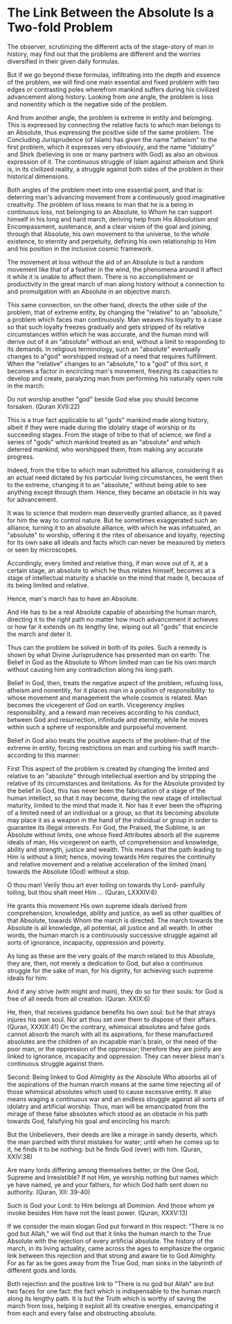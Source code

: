 The Link Between the Absolute Is a Two-fold Problem
===================================================

The observer, scrutinizing the different acts of the stage-story of man
in history, may find out that the problems are different and the worries
diversified in their given daily formulas.

But if we go beyond these formulas, infiltrating into the depth and
essence of the problem, we will find one main essential and fixed
problem with two edges or contrasting poles wherefrom mankind suffers
during his civilized advancement along history. Looking from one angle,
the problem is loss and nonentity which is the negative side of the
problem.

And from another angle, the problem is extreme in entity and belonging.
This is expressed by connecting the relative facts to which man belongs
to an Absolute, thus expressing the positive side of the same problem.
The Concluding Jurisprudence (of Islam) has given the name "atheism" to
the first problem, which it expresses very obviously, and the name
"idolatry" and Shirk (believing in one or many partners with God) as
also an obvious expression of it. The continuous struggle of Islam
against atheism and Shirk is, in its civilized reality, a struggle
against both sides of the problem in their historical dimensions.

Both angles of the problem meet into one essential point, and that is:
deterring man's advancing movement from a continuously good imaginative
creativity. The problem of loss means to man that he is a being in
continuous loss, not belonging to an Absolute, to Whom he can support
himself in his long and hard march, deriving help from His Absolutism
and Encompassment, sustenance, and a clear vision of the goal and
joining, through that Absolute, his own movement to the universe, to the
whole existence, to eternity and perpetuity, defining his own
relationship to Him and his position in the inclusive cosmic
framework.

The movement at loss without the aid of an Absolute is but a random
movement like that of a feather in the wind, the phenomena around it
affect it while it is unable to affect them. There is no accomplishment
or productivity in the great march of man along history without a
connection to and promulgation with an Absolute in an objective march.

This same connection, on the other hand, directs the other side of the
problem, that of extreme entity, by changing the "relative" to an
"absolute," a problem which faces man continuously. Man weaves his
loyalty to a case so that such loyalty freezes gradually and gets
stripped of its relative circumstances within which he was accurate, and
the human mind will derive out of it an "absolute" without an end,
without a limit to responding to its demands. In religious terminology,
such an "absolute" eventually changes to a"god" worshipped instead of a
need that requires fulfillment. When the "relative" changes to an
"absolute," to a "god" of this sort, it becomes a factor in encircling
man's movement, freezing its capacities to develop and create,
paralyzing man from performing his naturally open role in the march:

Do not worship another "god" beside God else you should become
forsaken. (Quran XVII:22)

This is a true fact applicable to all "gods" mankind made along
history, albeit if they were made during the idolatry stage of worship
or its succeeding stages. From the stage of tribe to that of science, we
find a series of "gods" which mankind treated as an "absolute" and which
deterred mankind, who worshipped them, from making any accurate
progress.

Indeed, from the tribe to which man submitted his alliance, considering
it as an actual need dictated by his particular living circumstances, he
went then to the extreme, changing it to an "absolute," without being
able to see anything except through them. Hence, they became an obstacle
in his way for advancement.

It was to science that modern man deservedly granted alliance, as it
paved for him the way to control nature. But he sometimes exaggerated
such an alliance, turning it to an absolute alliance, with which he was
infatuated, an "absolute" to worship, offering it the rites of obeisance
and loyalty, rejecting for its own sake all ideals and facts which can
never be measured by meters or seen by microscopes.

Accordingly, every limited and relative thing, if man wove out of it,
at a certain stage, an absolute to which he thus relates himself,
becomes at a stage of intellectual maturity a shackle on the mind that
made it, because of its being limited and relative.

Hence, man's march has to have an Absolute.

And He has to be a real Absolute capable of absorbing the human march,
directing it to the right path no matter how much advancement it
achieves or how far it extends on its lengthy line, wiping out all
"gods" that encircle the march and deter it.

Thus can the problem be solved in both of its poles. Such a remedy is
shown by what Divine Jurisprudence has presented man on earth: The
Belief in God as the Absolute to Whom limited man can tie his own march
without causing him any contradiction along his long path.

Belief in God, then, treats the negative aspect of the problem,
refusing loss, atheism and nonentity, for it places man in a position of
responsibility: to whose movement and management the whole cosmos is
related. Man becomes the vicegerent of God on earth. Vicegerency implies
responsibility, and a reward man receives according to his conduct,
between God and resurrection, infinitude and eternity, while he moves
within such a sphere of responsible and purposeful movement.

Belief in God also treats the positive aspects of the problem-that of
the extreme in entity, forcing restrictions on man and curbing his swift
march-according to this manner:

First This aspect of the problem is created by changing the limited and
relative to an "absolute" through intellectual exertion and by stripping
the relative of its circumstances and limitations. As for the Absolute
provided by the belief in God, this has never been the fabrication of a
stage of the human intellect, so that it may become, during the new
stage of intellectual maturity, limited to the mind that made it. Nor
has it ever been the offspring of a limited need of an individual or a
group, so that its becoming absolute may place it as a weapon in the
hand of the individual or group in order to guarantee its illegal
interests. For God, the Praised, the Sublime, is an Absolute without
limits, one whose fixed Attributes absorb all the supreme ideals of man,
His vicegerent on earth, of comprehension and knowledge, ability and
strength, justice and wealth. This means that the path leading to Him is
without a limit; hence, moving towards Him requires the continuity and
relative movement and a relative acceleration of the limited (man)
towards the Absolute (God) without a stop.

O thou man! Verily thou art ever toiling on towards thy Lord- painfully
toiling, but thou shalt meet Him ... (Quran, LXXXIV:6)

He grants this movement His own supreme ideals derived from
comprehension, knowledge, ability and justice, as well as other
qualities of that Absolute, towards Whom the march is directed. The
march towards the Absolute is all knowledge, all potential, all justice
and all wealth. In other words, the human march is a continuously
successive struggle against all sorts of ignorance, incapacity,
oppression and poverty.

As long as these are the very goals of the march related to this
Absolute, they are, then, not merely a dedication to God, but also a
continuous struggle for the sake of man, for his dignity, for achieving
such supreme ideals for him:

And if any strive (with might and main), they do so for their souls:
for God is free of all needs from all creation. (Quran. XXIX:6)

He, then, that receives guidance benefits his own soul: but he that
strays injures his own soul. Nor art thou set over them to dispose of
their affairs. (Quran, XXXIX:41) On the contrary, whimsical absolutes
and false gods cannot absorb the march with all its aspirations, for
these manufactured absolutes are the children of an incapable man's
brain, or the need of the poor man, or the oppression of the oppressor;
therefore they are jointly are linked to ignorance, incapacity and
oppression. They can never bless man's continuous struggle against
them.

Second: Being linked to God Almighty as the Absolute Who absorbs all of
the aspirations of the human march means at the same time rejecting all
of those whimsical absolutes which used to cause excessive entity. It
also means waging a continuous war and an endless struggle against all
sorts of idolatry and artificial worship. Thus, man will be emancipated
from the mirage of these false absolutes which stood as an obstacle in
his path towards God, falsifying his goal and encircling his march:

But the Unbelievers, their deeds are like a mirage in sandy deserts,
which the man parched with thirst mistakes for water; until when he
comes up to it, he finds it to be nothing: but he finds God (ever) with
him. (Quran, XXIV:38)

Are many lords differing among themselves better, or the One God,
Supreme and Irresistible? If not Him, ye worship nothing but names which
ye have named, ye and your fathers, for which God hath sent down no
authority. (Quran, XII: 39-40)

Such is God your Lord: to Him belongs all Dominion. And those whom ye
invoke besides Him have not the least power. (Quran, XXXV:13)

If we consider the main slogan God put forward in this respect: "There
is no god but Allah," we will find out that it links the human march to
the True Absolute with the rejection of every artificial absolute. The
history of the march, in its living actuality, came across the ages to
emphasize the organic link between this rejection and that strong and
aware tie to God Almighty. For as far as he goes away from the True God,
man sinks in the labyrinth of different gods and lords.

Both rejection and the positive link to "There is no god but Allah" are
but two faces for one fact: the fact which is indispensable to the human
march along its lengthy path. It is but the Truth which is worthy of
saving the march from loss, helping it exploit all its creative
energies, emancipating it from each and every false and obstructing
absolute.


